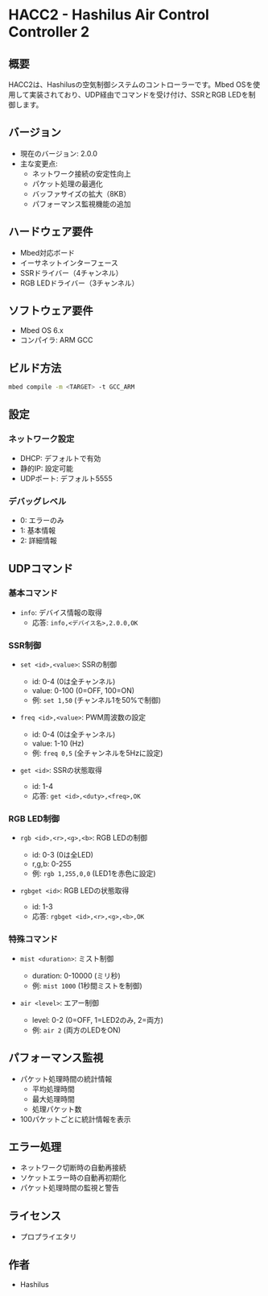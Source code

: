 # HACC2 - Hashilus Air Control Controller 2

## 概要
HACC2は、Hashilusの空気制御システムのコントローラーです。Mbed OSを使用して実装されており、UDP経由でコマンドを受け付け、SSRとRGB LEDを制御します。

## バージョン
- 現在のバージョン: 2.0.0
- 主な変更点:
  - ネットワーク接続の安定性向上
  - パケット処理の最適化
  - バッファサイズの拡大（8KB）
  - パフォーマンス監視機能の追加

## ハードウェア要件
- Mbed対応ボード
- イーサネットインターフェース
- SSRドライバー（4チャンネル）
- RGB LEDドライバー（3チャンネル）

## ソフトウェア要件
- Mbed OS 6.x
- コンパイラ: ARM GCC

## ビルド方法
```bash
mbed compile -m <TARGET> -t GCC_ARM
```

## 設定
### ネットワーク設定
- DHCP: デフォルトで有効
- 静的IP: 設定可能
- UDPポート: デフォルト5555

### デバッグレベル
- 0: エラーのみ
- 1: 基本情報
- 2: 詳細情報

## UDPコマンド
### 基本コマンド
- `info`: デバイス情報の取得
  - 応答: `info,<デバイス名>,2.0.0,OK`

### SSR制御
- `set <id>,<value>`: SSRの制御
  - id: 0-4 (0は全チャンネル)
  - value: 0-100 (0=OFF, 100=ON)
  - 例: `set 1,50` (チャンネル1を50%で制御)

- `freq <id>,<value>`: PWM周波数の設定
  - id: 0-4 (0は全チャンネル)
  - value: 1-10 (Hz)
  - 例: `freq 0,5` (全チャンネルを5Hzに設定)

- `get <id>`: SSRの状態取得
  - id: 1-4
  - 応答: `get <id>,<duty>,<freq>,OK`

### RGB LED制御
- `rgb <id>,<r>,<g>,<b>`: RGB LEDの制御
  - id: 0-3 (0は全LED)
  - r,g,b: 0-255
  - 例: `rgb 1,255,0,0` (LED1を赤色に設定)

- `rgbget <id>`: RGB LEDの状態取得
  - id: 1-3
  - 応答: `rgbget <id>,<r>,<g>,<b>,OK`

### 特殊コマンド
- `mist <duration>`: ミスト制御
  - duration: 0-10000 (ミリ秒)
  - 例: `mist 1000` (1秒間ミストを制御)

- `air <level>`: エアー制御
  - level: 0-2 (0=OFF, 1=LED2のみ, 2=両方)
  - 例: `air 2` (両方のLEDをON)

## パフォーマンス監視
- パケット処理時間の統計情報
  - 平均処理時間
  - 最大処理時間
  - 処理パケット数
- 100パケットごとに統計情報を表示

## エラー処理
- ネットワーク切断時の自動再接続
- ソケットエラー時の自動再初期化
- パケット処理時間の監視と警告

## ライセンス
- プロプライエタリ

## 作者
- Hashilus 